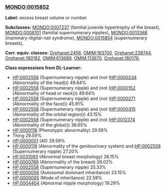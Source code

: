 
### [MONDO:0015852](http://purl.obolibrary.org/obo/MONDO_0015852)
**Label:** excess breast volume or number

**Subclasses:** [MONDO:0007237](http://purl.obolibrary.org/obo/MONDO_0007237) (familial juvenile hypertrophy of the breast), [MONDO:0008101](http://purl.obolibrary.org/obo/MONDO_0008101) (familial supernumerary nipples), [MONDO:0013368](http://purl.obolibrary.org/obo/MONDO_0013368) (mammary-digital-nail syndrome), [MONDO:0015854](http://purl.obolibrary.org/obo/MONDO_0015854) (supernumerary breasts), 

**Corr. equiv. classes:** [Orphanet:2456](http://www.orpha.net/ORDO/Orphanet_2456), [OMIM:163700](http://purl.obolibrary.org/obo/OMIM_163700), [Orphanet:238744](http://www.orpha.net/ORDO/Orphanet_238744), [Orphanet:180182](http://www.orpha.net/ORDO/Orphanet_180182), [OMIM:613689](http://purl.obolibrary.org/obo/OMIM_613689), [OMIM:113670](http://purl.obolibrary.org/obo/OMIM_113670), [Orphanet:180176](http://www.orpha.net/ORDO/Orphanet_180176), 

**Class expressions from DL-Learner:**

- [HP:0002558](http://purl.obolibrary.org/obo/HP_0002558) (Supernumerary nipple) and (not ([HP:0000234](http://purl.obolibrary.org/obo/HP_0000234) (Abnormality of the head))) 49.64%
- [HP:0002558](http://purl.obolibrary.org/obo/HP_0002558) (Supernumerary nipple) and (not ([HP:0000152](http://purl.obolibrary.org/obo/HP_0000152) (Abnormality of head or neck))) 49.64%
- [HP:0002558](http://purl.obolibrary.org/obo/HP_0002558) (Supernumerary nipple) and (not ([HP:0000271](http://purl.obolibrary.org/obo/HP_0000271) (Abnormality of the face))) 45.91%
- [HP:0002558](http://purl.obolibrary.org/obo/HP_0002558) (Supernumerary nipple) and (not ([HP:0000315](http://purl.obolibrary.org/obo/HP_0000315) (Abnormality of the orbital region))) 43.15%
- [HP:0002558](http://purl.obolibrary.org/obo/HP_0002558) (Supernumerary nipple) and (not ([HP:0012374](http://purl.obolibrary.org/obo/HP_0012374) (Abnormality of the globe))) 36.65%
- [HP:0000118](http://purl.obolibrary.org/obo/HP_0000118) (Phenotypic abnormality) 29.59%
- Thing 29.59%
- [HP:0000001](http://purl.obolibrary.org/obo/HP_0000001) (All) 29.59%
- [HP:0000119](http://purl.obolibrary.org/obo/HP_0000119) (Abnormality of the genitourinary system) and [HP:0002558](http://purl.obolibrary.org/obo/HP_0002558) (Supernumerary nipple) 27.20%
- [HP:0031093](http://purl.obolibrary.org/obo/HP_0031093) (Abnormal breast morphology) 26.15%
- [HP:0000769](http://purl.obolibrary.org/obo/HP_0000769) (Abnormality of the breast) 26.02%
- [HP:0002558](http://purl.obolibrary.org/obo/HP_0002558) (Supernumerary nipple) 25.33%
- [HP:0000006](http://purl.obolibrary.org/obo/HP_0000006) (Autosomal dominant inheritance) 23.15%
- [HP:0000005](http://purl.obolibrary.org/obo/HP_0000005) (Mode of inheritance) 22.58%
- [HP:0004404](http://purl.obolibrary.org/obo/HP_0004404) (Abnormal nipple morphology) 19.29%


